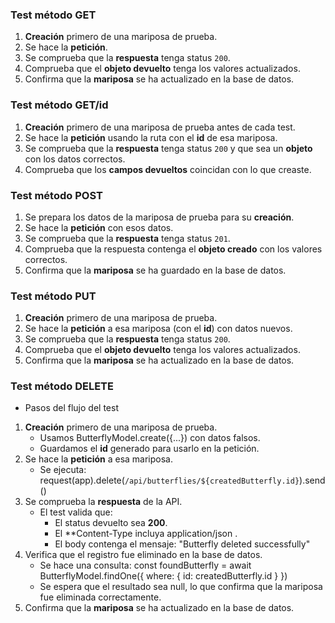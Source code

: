 
### Test método GET 
1. **Creación** primero de una mariposa de prueba.  
2. Se hace la **petición**.  
3. Se comprueba que la **respuesta** tenga status `200`.  
4. Comprueba que el **objeto devuelto** tenga los valores actualizados.  
5. Confirma que la **mariposa** se ha actualizado en la base de datos.

### Test método GET/id 
1. **Creación** primero de una mariposa de prueba antes de cada test.  
2. Se hace la **petición** usando la ruta con el **id** de esa mariposa.  
3. Se comprueba que la **respuesta** tenga status `200` y que sea un **objeto** con los datos correctos.    
4. Comprueba que los **campos devueltos** coincidan con lo que creaste.

### Test método POST 
1. Se prepara los datos de la mariposa de prueba para su **creación**.  
2. Se hace la **petición** con esos datos.  
3. Se comprueba que la **respuesta** tenga status `201`.  
4. Comprueba que la respuesta contenga el **objeto creado** con los valores correctos.  
5. Confirma que la **mariposa** se ha guardado en la base de datos.

### Test método PUT

1. **Creación** primero de una mariposa de prueba.  
2. Se hace la **petición** a esa mariposa (con el **id**) con datos nuevos.  
3. Se comprueba que la **respuesta** tenga status `200`.  
4. Comprueba que el **objeto devuelto** tenga los valores actualizados.  
5. Confirma que la **mariposa** se ha actualizado en la base de datos. 

### Test método DELETE 
- Pasos del flujo del test
1. **Creación** primero de una mariposa de prueba.
    - Usamos ButterflyModel.create({...}) con datos falsos.
    - Guardamos el **id** generado para usarlo en la petición.
2. Se hace la **petición** a esa mariposa.  
    - Se ejecuta: request(app).delete(`/api/butterflies/${createdButterfly.id}`).send()
3. Se comprueba la **respuesta** de la API.  
    - El test valida que:
        - El status devuelto sea **200**.
        - El **Content-Type incluya application/json .
        - El body contenga el mensaje: "Butterfly deleted successfully"
4. Verifica que el registro fue eliminado en la base de datos.
    - Se hace una consulta: const foundButterfly = await ButterflyModel.findOne({ where: { id: createdButterfly.id } })
    - Se espera que el resultado sea null, lo que confirma que la mariposa fue eliminada correctamente.
5. Confirma que la **mariposa** se ha actualizado en la base de datos.
